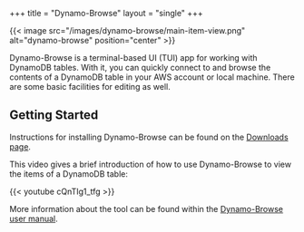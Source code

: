 +++
title = "Dynamo-Browse"
layout = "single"
+++

{{< image src="/images/dynamo-browse/main-item-view.png" alt="dynamo-browse" position="center" >}}

Dynamo-Browse is a terminal-based UI (TUI) app for working with DynamoDB tables.
With it, you can quickly connect to and browse the contents of a DynamoDB table
in your AWS account or local machine.  There are some basic facilities for
editing as well.



## Getting Started

Instructions for installing Dynamo-Browse can be found on the [Downloads page](/download).

This video gives a brief introduction of how to use Dynamo-Browse to view the items of a DynamoDB table:

{{< youtube cQnTIg1_tfg >}}

More information about the tool can be found within the [Dynamo-Browse user manual](/docs).  


